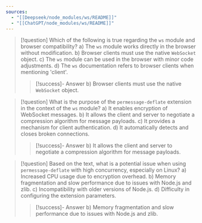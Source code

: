 ```yaml
---
sources:
  - "[[Deepseek/node_modules/ws/README]]"
  - "[[ChatGPT/node_modules/ws/README]]"
---
```

> [!question] Which of the following is true regarding the `ws` module and browser compatibility?
> a) The `ws` module works directly in the browser without modification.
> b) Browser clients must use the native `WebSocket` object.
> c) The `ws` module can be used in the browser with minor code adjustments.
> d) The `ws` documentation refers to browser clients when mentioning 'client'.
>> [!success]- Answer
>> b) Browser clients must use the native `WebSocket` object.

> [!question] What is the purpose of the `permessage-deflate` extension in the context of the `ws` module?
> a) It enables encryption of WebSocket messages.
> b) It allows the client and server to negotiate a compression algorithm for message payloads.
> c) It provides a mechanism for client authentication.
> d) It automatically detects and closes broken connections.
>> [!success]- Answer
>> b) It allows the client and server to negotiate a compression algorithm for message payloads.

> [!question] Based on the text, what is a potential issue when using `permessage-deflate` with high concurrency, especially on Linux?
> a) Increased CPU usage due to encryption overhead.
> b) Memory fragmentation and slow performance due to issues with Node.js and zlib.
> c) Incompatibility with older versions of Node.js.
> d) Difficulty in configuring the extension parameters.
>> [!success]- Answer
>> b) Memory fragmentation and slow performance due to issues with Node.js and zlib.

